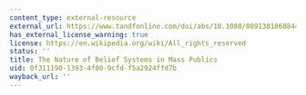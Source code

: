 ```yaml
---
content_type: external-resource
external_url: https://www.tandfonline.com/doi/abs/10.1080/08913810608443650
has_external_license_warning: true
license: https://en.wikipedia.org/wiki/All_rights_reserved
status: ''
title: The Nature of Belief Systems in Mass Publics
uid: 0f311190-1393-4f00-9cfd-f5a2924ffd7b
wayback_url: ''
---
```

